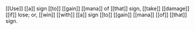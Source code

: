 [[Use]] [[a]] sign [[to]] [[gain]] [[mana]] of [[that]] sign, [[take]] [[damage]] [[if]] lose; or, [[win]] [[with]] [[a]] sign [[to]] [[gain]] [[mana]] [[of]] [[that]] sign.